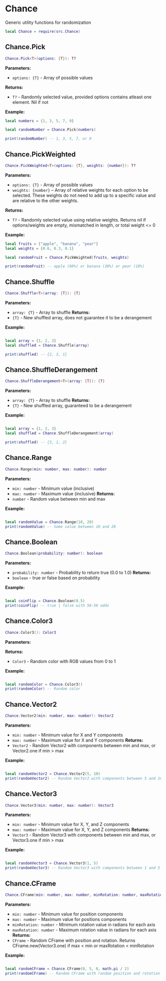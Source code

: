 # Chance

Generic utility functions for randomization

```lua
local Chance = require(src.Chance)
```

## Chance.Pick
```lua
Chance.Pick<T>(options: {T}): T?
```

**Parameters:**
- `options: {T}` - Array of possible values

**Returns:** 
- `T?` - Randomly selected value, provided options contains atleast one element.  Nil if not

**Example:**
```lua
local numbers = {1, 3, 5, 7, 9}

local randomNumber = Chance.Pick(numbers)

print(randomNumber) -- 1, 3, 5, 7, or 9

```

## Chance.PickWeighted
```lua
Chance.PickWeighted<T>(options: {T}, weights: {number}): T?
```

**Parameters:**
- `options: {T}` - Array of possible values
- `weights: {number}` – Array of relative weights for each option to be selected. These weights do not need to add up to a specific value and are relative to the other weights.

**Returns:** 
- `T?` - Randomly selected value using relative weights.  Returns nil if options/weights are empty, mismatched in length, or total weight <= 0

**Example:**
```lua
local fruits = {"apple", "banana", "pear"}
local weights = {0.6, 0.3, 0.1}

local randomFruit = Chance.PickWeighted(fruits, weights)

print(randomFruit) -- apple (60%) or banana (30%) or pear (10%)

```

## Chance.Shuffle
```lua
Chance.Shuffle<T>(array: {T}): {T}
```

**Parameters:**
- `array: {T}` - Array to shuffle
**Returns:** 
- `{T}` - New shuffled array, does not guarantee it to be a derangement

**Example:**
```lua

local array = {1, 2, 3}
local shuffled = Chance.Shuffle(array)

print(shuffled) -- {2, 3, 1}

```

## Chance.ShuffleDerangement
```lua
Chance.ShuffleDerangement<T>(array: {T}): {T}
```

**Parameters:**
- `array: {T}` - Array to shuffle
**Returns:** 
- `{T}` - New shuffled array, guaranteed to be a derangement

**Example:**
```lua

local array = {1, 2, 3}
local shuffled = Chance.ShuffleDerangement(array)

print(shuffled) -- {3, 1, 2}

```

## Chance.Range
```lua
Chance.Range(min: number, max: number): number
```

**Parameters:**
- `min: number` - Minimum value (inclusive)
- `max: number` - Maximum value (inclusive)
**Returns:** 
- `number` - Random value between min and max

**Example:**
```lua

local randomValue = Chance.Range(10, 20)
print(randomValue) -- Some value between 10 and 20

```

## Chance.Boolean
```lua
Chance.Boolean(probability: number): boolean
```

**Parameters:**
- `probability: number` - Probability to return true (0.0 to 1.0)
**Returns:** 
- `boolean` - true or false based on probability

**Example:**
```lua

local coinFlip = Chance.Boolean(0.5)
print(coinFlip) -- true | false with 50-50 odds

```

## Chance.Color3
```lua
Chance.Color3(): Color3
```

**Parameters:**

**Returns:** 
- `Color3` - Random color with RGB values from 0 to 1

**Example:**
```lua

local randomColor = Chance.Color3()
print(randomColor) -- Random color

```

## Chance.Vector2
```lua
Chance.Vector2(min: number, max: number): Vector2
```

**Parameters:**
- `min: number` - Minimum value for X and Y components
- `max: number` - Maximum value for X and Y components
**Returns:** 
- `Vector2` - Random Vector2 with components between min and max, or Vector2.one if min > max

**Example:**
```lua

local randomVector2 = Chance.Vector2(5, 10)
print(randomVector2) -- Random Vector2 with components between 5 and 10

```

## Chance.Vector3
```lua
Chance.Vector3(min: number, max: number): Vector3
```

**Parameters:**
- `min: number` - Minimum value for X, Y, and Z components
- `max: number` - Maximum value for X, Y, and Z components
**Returns:** 
- `Vector3` - Random Vector3 with components between min and max, or Vector3.one if min > max

**Example:**
```lua

local randomVector3 = Chance.Vector3(1, 5)
print(randomVector3) -- Random Vector3 with components between 1 and 5

```

## Chance.CFrame
```lua
Chance.CFrame(min: number, max: number, minRotation: number, maxRotation: number): CFrame
```

**Parameters:**
- `min: number` - Minimum value for position components
- `max: number` - Maximum value for positions components
- `minRotation: number` - Minimum rotation value in radians for each axis
- `maxRotation: number` - Maximum rotation value in radians for each axis
**Returns:** 
- `CFrame` - Random CFrame with position and rotation. Returns CFrame.new(Vector3.one) if max < min or maxRotation < minRotation

**Example:**
```lua

local randomCFrame = Chance.CFrame(0, 5, 0, math.pi / 2)
print(randomCFrame) -- Random CFrame with random position and rotation

```



